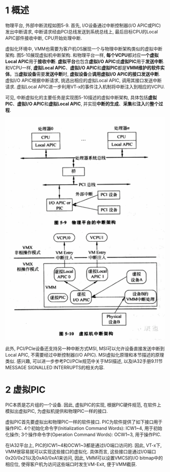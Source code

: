 # 1 概述

物理平台, 外部中断流程如图5\-9. 首先, I/O设备通过中断控制器(I/O APIC或PIC)发出中断请求, 中断请求经由PCI总线发送到系统总线上, 最后目标CPU的Local APIC部件接收中断, CPU开始处理中断.

虚拟化环境中, VMM也需要为客户机OS展现一个与物理中断架构类似的虚拟中断架构. 图5\-10展现虚拟机中断架构. 和物理平台一样, **每个VCPU**都对应**一个虚拟Local APIC**用于**接收中断**. **虚拟平台**也包含**虚拟I/O APIC**或**虚拟PIC**用于**发送中断**. 和VCPU一样, **虚拟Local APIC**、**虚拟I/O APIC**和**虚拟PIC**都是**VMM维护的软件实体**。当**虚拟设备**需要**发送中断**时, **虚拟设备**会**调用虚拟I/O APIC的接口发送中断**. 虚拟I/O APIC根据中断请求, 挑选出相应的虚拟Local APIC, 调用其接口发送中断请求. 虚拟Local APIC进一步利用VT\-x的事件注入机制将中断注入到相应的VCPU.

可见, 中断虚拟化的主要任务是实现图5\-10描述的虚拟中断架构, 具体包括**虚拟PIC**、**虚拟I/O APIC**和**虚拟Local APIC**, 并实现**中断的生成**、**采集**和**注入**的**整个过程**.

![config](./images/17.png)

此外, PCI/PCIe设备还支持另一种中断方式MSI, MSI可以允许设备直接发送中断到Local APIC, 不需要经过中断控制器(I/O APIC). MSI虚拟化原理和本节描述的原理类似. 感兴趣, 可以进一步参考PCI/PCIe规范中关于MSI描述, 以及IA32手册9.11节MESSAGE SIGNALLED INTERRUPTS的相关内容.

# 2 虚拟PIC

PIC本质是芯片组的一个设备. 因此, 虚拟PIC的实现, 根据PIC硬件规范, 在软件上模拟出虚拟PIC, 为虚拟机提供和物理PIC一样的接口.

虚拟PIC首先要虚拟出和物理PIC一样的软件接口. PIC为软件提供了如下接口用于操作PIC. 4个初始化命令字(Initialization Command Words): ICW1\~4, 用于初始化操作; 3个操作命令字(Operation Command Words): OCW1\~3, 用于操作PIC.

在IA32平台上, PIC的ICW1\~4和OCW1\~3都是通过I/O端口访问的. 因此, VT\-x下, VMM很容易就可以实现这些接口的虚拟化. 具体而言, 这些接口是通过I/O端口0x20/0x21以及0xA0/0xA1来访问, 因此, VMM可以设置VMCS的I/O bitmap中的相应位, 使得客户机为访问这些端口时发生VM\-Exit, 便于VMM截获.


